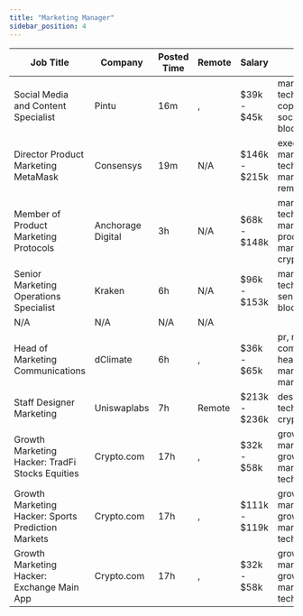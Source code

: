 ```yaml
---
title: "Marketing Manager"
sidebar_position: 4
---
```


| Job Title | Company | Posted Time | Remote | Salary | Tags | Apply Link |
|-----------|---------|-------------|--------|--------|------|------------|
| Social Media and Content Specialist | Pintu | 16m | , | $39k - $45k | marketing, non tech, copywriting, social media, blockchain | [Apply](https://web3.career/social-media-and-content-specialist-pintu/103059) |
| Director Product Marketing MetaMask | Consensys | 19m | N/A | $146k - $215k | executive, marketing, non tech, product marketing, remote | [Apply](https://web3.career/director-product-marketing-metamask-consensys/103052) |
| Member of Product Marketing Protocols | Anchorage Digital | 3h | N/A | $68k - $148k | marketing, non tech, product manager, product marketing, crypto | [Apply](https://web3.career/member-of-product-marketing-protocols-anchorage/103042) |
| Senior Marketing Operations Specialist | Kraken | 6h | N/A | $96k - $153k | marketing, non tech, operations, senior, blockchain | [Apply](https://web3.career/senior-marketing-operations-specialist-kraken/102986) |
| N/A | N/A | N/A | N/A |  |  | [Apply](https://web3.career/metana) |
| Head of Marketing Communications | dClimate | 6h | , | $36k - $65k | pr, non tech, communications, head of marketing, marketing | [Apply](https://web3.career/head-of-marketing-communications-dclimate/102981) |
| Staff Designer Marketing | Uniswaplabs | 7h | Remote | $213k - $236k | design, non tech, marketing, crypto, defi | [Apply](https://web3.career/staff-designer-marketing-uniswaplabs/102960) |
| Growth Marketing Hacker: TradFi Stocks Equities | Crypto.com | 17h | , | $32k - $58k | growth marketing, growth, marketing, non tech, crypto | [Apply](https://web3.career/growth-marketing-hacker-tradfi-stocks-equities-crypto-com/102947) |
| Growth Marketing Hacker: Sports Prediction Markets | Crypto.com | 17h | , | $111k - $119k | growth marketing, growth, marketing, non tech, crypto | [Apply](https://web3.career/growth-marketing-hacker-sports-prediction-markets-crypto-com/102946) |
| Growth Marketing Hacker: Exchange Main App | Crypto.com | 17h | , | $32k - $58k | growth marketing, growth, marketing, non tech, crypto | [Apply](https://web3.career/growth-marketing-hacker-exchange-main-app-crypto-com/102945) |
